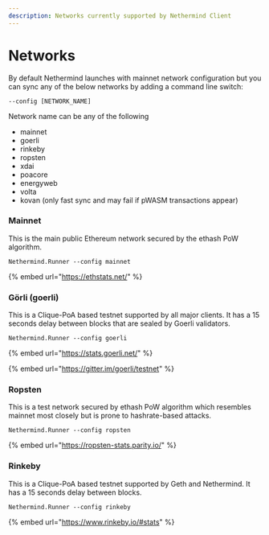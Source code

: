 ```yaml
---
description: Networks currently supported by Nethermind Client
---
```


# Networks

By default Nethermind launches with mainnet network configuration but you can sync any of the below networks by adding a command line switch:

```
--config [NETWORK_NAME]
```

Network name can be any of the following

* mainnet
* goerli
* rinkeby
* ropsten
* xdai
* poacore
* energyweb
* volta
* kovan (only fast sync and may fail if pWASM transactions appear)

### Mainnet

This is the main public Ethereum network secured by the ethash PoW algorithm.

```
Nethermind.Runner --config mainnet
```

{% embed url="https://ethstats.net/" %}

### Görli (goerli)

This is a Clique-PoA based testnet supported by all major clients. It has a 15 seconds delay between blocks that are sealed by Goerli validators.

```
Nethermind.Runner --config goerli
```

{% embed url="https://stats.goerli.net/" %}

{% embed url="https://gitter.im/goerli/testnet" %}

### Ropsten

This is a test network secured by ethash PoW algorithm which resembles mainnet most closely but is prone to hashrate-based attacks.

```
Nethermind.Runner --config ropsten
```

{% embed url="https://ropsten-stats.parity.io/" %}

### Rinkeby

This is a Clique-PoA based testnet supported by Geth and Nethermind. It has a 15 seconds delay between blocks.

```
Nethermind.Runner --config rinkeby
```

{% embed url="https://www.rinkeby.io/#stats" %}
